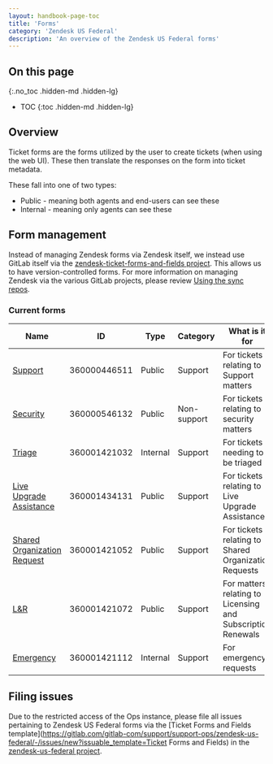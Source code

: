 ```yaml
---
layout: handbook-page-toc
title: 'Forms'
category: 'Zendesk US Federal'
description: 'An overview of the Zendesk US Federal forms'
---
```


## On this page
{:.no_toc .hidden-md .hidden-lg}

- TOC
{:toc .hidden-md .hidden-lg}

## Overview

Ticket forms are the forms utilized by the user to create tickets (when using
the web UI). These then translate the responses on the form into ticket
metadata.

These fall into one of two types:

* Public - meaning both agents and end-users can see these
* Internal - meaning only agents can see these

## Form management

Instead of managing Zendesk forms via Zendesk itself, we instead use GitLab
itself via the
[zendesk-ticket-forms-and-fields project](https://ops.gitlab.net/gitlab-com/support/zendesk-us-federal/zendesk-ticket-forms-and-fields).
This allows us to have version-controlled forms. For more information on
managing Zendesk via the various GitLab projects, please review
[Using the sync repos](sync_repos.html).

### Current forms

| Name | ID | Type | Category | What is it for |
|---|:-:|---|---|---|
| [Support](https://ops.gitlab.net/search?utf8=%E2%9C%93&group_id=723&project_id=444&scope=&search_code=true&snippets=false&repository_ref=master&nav_source=navbar&search=id%3A+360000446511) | 360000446511 | Public | Support | For tickets relating to Support matters |
| [Security](https://ops.gitlab.net/search?utf8=%E2%9C%93&group_id=723&project_id=444&scope=&search_code=true&snippets=false&repository_ref=master&nav_source=navbar&search=id%3A+360000546132) | 360000546132 | Public | Non-support | For tickets relating to security matters |
| [Triage](https://ops.gitlab.net/search?utf8=%E2%9C%93&group_id=723&project_id=444&scope=&search_code=true&snippets=false&repository_ref=master&nav_source=navbar&search=id%3A+360001421032) | 360001421032 | Internal | Support | For tickets needing to be triaged |
| [Live Upgrade Assistance](https://ops.gitlab.net/search?utf8=%E2%9C%93&group_id=723&project_id=444&scope=&search_code=true&snippets=false&repository_ref=master&nav_source=navbar&search=id%3A+360001434131) | 360001434131 | Public | Support | For tickets relating to Live Upgrade Assistance |
| [Shared Organization Request](https://ops.gitlab.net/search?utf8=%E2%9C%93&group_id=723&project_id=444&scope=&search_code=true&snippets=false&repository_ref=master&nav_source=navbar&search=id%3A+360001421052) | 360001421052 | Public | Support | For tickets relating to Shared Organization Requests |
| [L&R](https://ops.gitlab.net/search?utf8=%E2%9C%93&group_id=723&project_id=444&scope=&search_code=true&snippets=false&repository_ref=master&nav_source=navbar&search=id%3A+360001421072) | 360001421072 | Public | Support | For matters relating to Licensing and Subscription Renewals |
| [Emergency](https://ops.gitlab.net/search?utf8=%E2%9C%93&group_id=723&project_id=444&scope=&search_code=true&snippets=false&repository_ref=master&nav_source=navbar&search=id%3A+360001421112) | 360001421112 | Internal | Support | For emergency requests |

## Filing issues

Due to the restricted access of the Ops instance, please file all issues
pertaining to Zendesk US Federal forms via the
[Ticket Forms and Fields template](https://gitlab.com/gitlab-com/support/support-ops/zendesk-us-federal/-/issues/new?issuable_template=Ticket Forms and Fields)
in the
[zendesk-us-federal project](https://gitlab.com/gitlab-com/support/support-ops/zendesk-us-federal).
